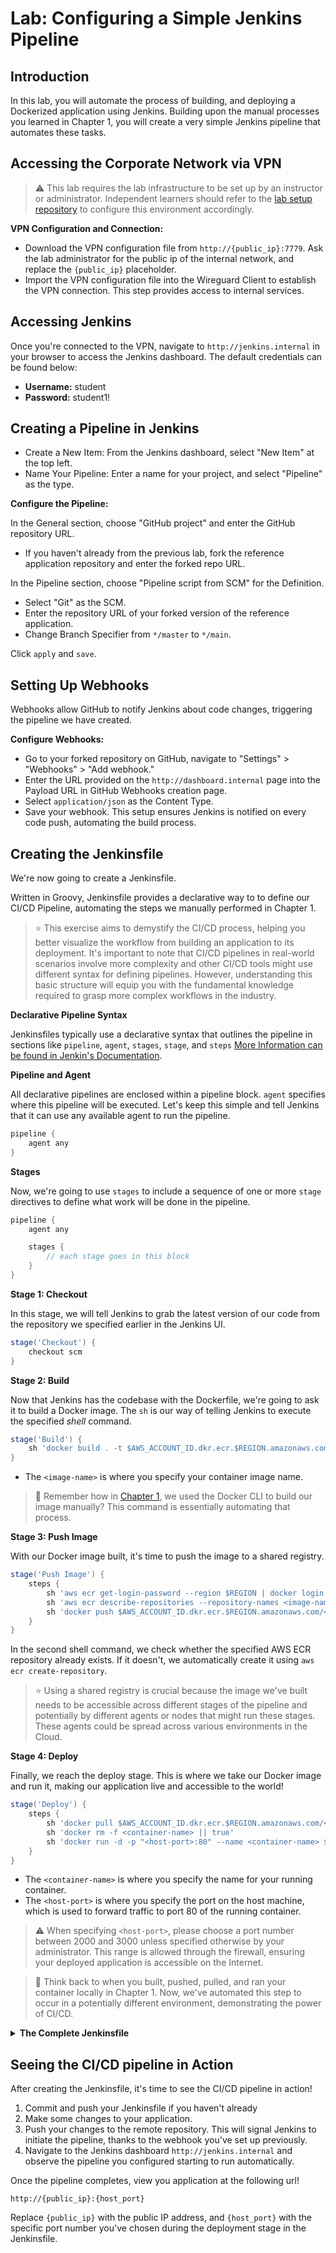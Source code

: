 # Lab: Configuring a Simple Jenkins Pipeline

## Introduction
In this lab, you will automate the process of building, and deploying a Dockerized application using Jenkins. Building upon the manual processes you learned in Chapter 1, you will create a very simple Jenkins pipeline that automates these tasks.

## Accessing the Corporate Network via VPN
> :warning: This lab requires the lab infrastructure to be set up by an instructor or administrator. Independent learners should refer to the [lab setup repository](https://github.com/open-devsecops/lab-infra-setup/tree/main/topic-2-cicd-lab/aws) to configure this environment accordingly.

**VPN Configuration and Connection:**
- Download the VPN configuration file from `http://{public_ip}:7779`. Ask the lab administrator for the public ip of the internal network, and replace the `{public_ip}` placeholder.
- Import the VPN configuration file into the Wireguard Client to establish the VPN connection. This step provides access to internal services.

## Accessing Jenkins
Once you're connected to the VPN, navigate to `http://jenkins.internal` in your browser to access the Jenkins dashboard. The default credentials can be found below:
- **Username:** student
- **Password:** student1!

## Creating a Pipeline in Jenkins
- Create a New Item: From the Jenkins dashboard, select "New Item" at the top left.
- Name Your Pipeline: Enter a name for your project, and select "Pipeline" as the type.

**Configure the Pipeline:**

In the General section, choose "GitHub project" and enter the GitHub repository URL.
- If you haven't already from the previous lab, fork the reference application repository and enter the forked repo URL.

In the Pipeline section, choose "Pipeline script from SCM" for the Definition.
- Select "Git" as the SCM.
- Enter the repository URL of your forked version of the reference application.
- Change Branch Specifier from `*/master` to `*/main`.

Click `apply` and `save`.

## Setting Up Webhooks
Webhooks allow GitHub to notify Jenkins about code changes, triggering the pipeline we have created.

**Configure Webhooks:**
- Go to your forked repository on GitHub, navigate to "Settings" > "Webhooks" > "Add webhook."
- Enter the URL provided on the `http://dashboard.internal` page into the Payload URL in GitHub Webhooks creation page.
- Select `application/json` as the Content Type.
- Save your webhook. This setup ensures Jenkins is notified on every code push, automating the build process.


## Creating the Jenkinsfile
We're now going to create a Jenkinsfile. 

Written in Groovy, Jenkinsfile provides a declarative way to to define our CI/CD Pipeline, automating the steps we manually performed in Chapter 1.

> :star: This exercise aims to demystify the CI/CD process, helping you better visualize the workflow from building an application to its deployment. It's important to note that CI/CD pipelines in real-world scenarios involve more complexity and other CI/CD tools might use different syntax for defining pipelines. However, understanding this basic structure will equip you with the fundamental knowledge required to grasp more complex workflows in the industry.

**Declarative Pipeline Syntax**

Jenkinsfiles typically use a declarative syntax that outlines the pipeline in sections like `pipeline`, `agent`, `stages`, `stage`, and `steps` [More Information can be found in Jenkin's Documentation](https://www.jenkins.io/doc/book/pipeline/syntax/#declarative-sections). 

**Pipeline and Agent**

All declarative pipelines are enclosed within a pipeline block. `agent` specifies where this pipeline will be executed. Let's keep this simple and tell Jenkins that it can use any available agent to run the pipeline.

```Groovy
pipeline {
    agent any
}
```

**Stages**

Now, we're going to use `stages` to include a sequence of one or more `stage` directives to define what work will be done in the pipeline.

```Groovy
pipeline {
    agent any

    stages {
        // each stage goes in this block
    }
}
```

**Stage 1: Checkout**

In this stage, we will tell Jenkins to grab the latest version of our code from the repository we specified earlier in the Jenkins UI.

```Groovy
stage('Checkout') {
    checkout scm
}
```

**Stage 2: Build**

Now that Jenkins has the codebase with the Dockerfile, we're going to ask it to build a Docker image. The `sh` is our way of telling Jenkins to execute the specified _shell_ command.

```Groovy
stage('Build') {
    sh 'docker build . -t $AWS_ACCOUNT_ID.dkr.ecr.$REGION.amazonaws.com/<image-name>'
}
```

- The `<image-name>` is where you specify your container image name.

> :memo: Remember how in [Chapter 1](https://github.com/open-devsecops/course/blob/master/topic-2-cicd/chapter-1-containerization/lab/lab1.md#building-your-docker-image), we used the Docker CLI to build our image manually? This command is essentially automating that process.

**Stage 3: Push Image**

With our Docker image built, it's time to push the image to a shared registry.

```Groovy
stage('Push Image') {
    steps {
        sh 'aws ecr get-login-password --region $REGION | docker login --username AWS --password-stdin $AWS_ACCOUNT_ID.dkr.ecr.$REGION.amazonaws.com'
        sh 'aws ecr describe-repositories --repository-names <image-name> || aws ecr create-repository --repository-name <image-name>'
        sh 'docker push $AWS_ACCOUNT_ID.dkr.ecr.$REGION.amazonaws.com/<image-name>'
    }
}
```

In the second shell command, we check whether the specified AWS ECR repository already exists. If it doesn't, we automatically create it using `aws ecr create-repository`.

> :star: Using a shared registry is crucial because the image we've built needs to be accessible across different stages of the pipeline and potentially by different agents or nodes that might run these stages. These agents could be spread across various environments in the Cloud.

**Stage 4: Deploy**

Finally, we reach the deploy stage. This is where we take our Docker image and run it, making our application live and accessible to the world!

```Groovy
stage('Deploy') {
    steps {
        sh 'docker pull $AWS_ACCOUNT_ID.dkr.ecr.$REGION.amazonaws.com/<image-name>'
        sh 'docker rm -f <container-name> || true'
        sh 'docker run -d -p "<host-port>:80" --name <container-name> $AWS_ACCOUNT_ID.dkr.ecr.$REGION.amazonaws.com/<image-name>'
    }
}
```

- The `<container-name>` is where you specify the name for your running container. 
- The `<host-port>` is where you specify the port on the host machine, which is used to forward traffic to port 80 of the running container.

> :warning: When specifying `<host-port>`, please choose a port number between 2000 and 3000 unless specified otherwise by your administrator. This range is allowed through the firewall, ensuring your deployed application is accessible on the Internet.

> :memo: Think back to when you built, pushed, pulled, and ran your container locally in Chapter 1. Now, we've automated this step to occur in a potentially different environment, demonstrating the power of CI/CD.


<details>
<summary><b>The Complete Jenkinsfile</b></summary>

```Groovy
pipeline {
    agent any
    
    stages {
        stage('Checkout') {
            steps {
                checkout scm
            }
        }
        stage('Build') {
            steps {
                sh 'docker build . -t $AWS_ACCOUNT_ID.dkr.ecr.$REGION.amazonaws.com/<image-name>'
            }
        }
        stage('Push Image') {
            steps {
                sh 'aws ecr get-login-password --region $REGION | docker login --username AWS --password-stdin $AWS_ACCOUNT_ID.dkr.ecr.$REGION.amazonaws.com'
                sh 'aws ecr describe-repositories --repository-names <repository-name> || aws ecr create-repository --repository-name <repository-name>'
                sh 'docker push $AWS_ACCOUNT_ID.dkr.ecr.$REGION.amazonaws.com/<image-name>'
            }
        }
        stage('Deploy') {
            steps {
                sh 'docker pull $AWS_ACCOUNT_ID.dkr.ecr.$REGION.amazonaws.com<image-name>'
                sh 'docker rm -f <container-name> || true'
                sh 'docker run -d -p "<host-port>:80" --name <container-name> $AWS_ACCOUNT_ID.dkr.ecr.$REGION.amazonaws.com/<image-name>'
            }
        }
    }
}
```
</details>

## Seeing the CI/CD pipeline in Action
After creating the Jenkinsfile, it's time to see the CI/CD pipeline in action!

1. Commit and push your Jenkinsfile if you haven't already
2. Make some changes to your application.
3. Push your changes to the remote repository. This will signal Jenkins to initiate the pipeline, thanks to the webhook you've set up previously.
4. Navigate to the Jenkins dashboard `http://jenkins.internal` and observe the pipeline you configured starting to run automatically.


Once the pipeline completes, view you application at the following url!
```
http://{public_ip}:{host_port}
```
Replace `{public_ip}` with the public IP address, and `{host_port}` with the specific port number you've chosen during the deployment stage in the Jenkinsfile.
